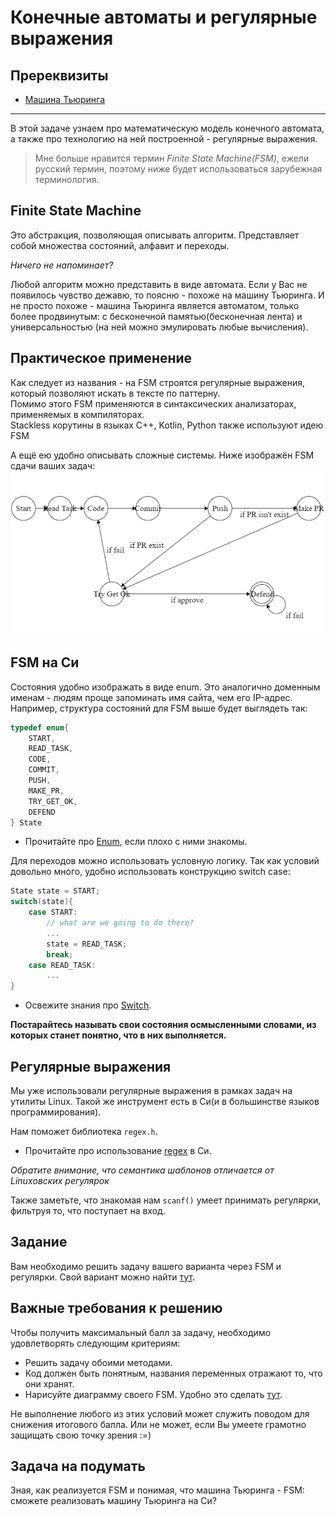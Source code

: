 # Конечные автоматы и регулярные выражения

## Пререквизиты

- [Машина Тьюринга](../turing_machine/)

---

В этой задаче узнаем про математическую модель конечного автомата, а также про технологию на ней построенной - регулярные выражения.

> Мне больше нравится термин *Finite State Machine(FSM)*, ежели русский термин, поэтому ниже будет использоваться зарубежная терминология.

## Finite State Machine
Это абстракция, позволяющая описывать алгоритм. Представляет собой множества состояний, алфавит и переходы.

*Ничего не напоминает?*

Любой алгоритм можно представить в виде автомата. Если у Вас не появилось чувство дежавю, то поясню - похоже на машину Тьюринга. И не просто похоже - машина Тьюринга является автоматом, только более продвинутым: с бесконечной памятью(бесконечная лента) и универсальностью (на ней можно эмулировать любые вычисления).

## Практическое применение
Как следует из названия - на FSM строятся регулярные выражения, который позволяют искать в тексте по паттерну.   
Помимо этого FSM применяются в синтаксических анализаторах, применяемых в компиляторах.    
Stackless корутины в языках С++, Kotlin, Python также используют идею FSM     

А ещё ею удобно описывать сложные системы. Ниже изображён FSM сдачи ваших задач:
![Alt text](./source/image.png)

## FSM на Си
Состояния удобно изображать в виде enum. Это аналогично доменным именам - людям проще запоминать имя сайта, чем его IP-адрес. Например, структура состояний для FSM выше будет выглядеть так:
```C
typedef enum{
    START,
    READ_TASK,
    CODE,
    COMMIT,
    PUSH,
    MAKE_PR,
    TRY_GET_OK,
    DEFEND
} State
```

- Прочитайте про [Enum](https://www.geeksforgeeks.org/enumeration-enum-c/), если плохо с ними знакомы.

Для переходов можно использовать условную логику. Так как условий довольно много, удобно использовать конструкцию switch case:
```C
State state = START;
switch(state){
    case START:
        // what are we going to do there?
        ...
        state = READ_TASK;
        break;
    case READ_TASK:
        ...
}
```

- Освежите знания про [Switch](https://www.geeksforgeeks.org/c-switch-statement/). 

**Постарайтесь называть свои состояния осмысленными словами, из которых станет понятно, что в них выполняется.**

## Регулярные выражения

Мы уже использовали регулярные выражения в рамках задач на утилиты Linux. Такой же инструмент есть в Си(и в большинстве языков программирования). 

Нам поможет библиотека ```regex.h```.
- Прочитайте про использование [regex](https://www.scaler.com/topics/c-regex/) в Си.

*Обратите внимание, что семантика шаблонов отличается от Linuxовских регулярок*

Также заметьте, что знакомая нам ```scanf()``` умеет принимать регулярки, фильтруя то, что поступает на вход.

## Задание

Вам необходимо решить задачу вашего варианта через FSM и регулярки. Свой вариант можно найти [тут](variants.md).

## Важные требования к решению
Чтобы получить максимальный балл за задачу, необходимо удовлетворять следующим критериям:
- Решить задачу обоими методами.
- Код должен быть понятным, названия переменных отражают то, что они хранят.
- Нарисуйте диаграмму своего FSM. Удобно это сделать [тут](https://madebyevan.com/fsm/).

Не выполнение любого из этих условий может служить поводом для снижения итогового балла. Или не может, если Вы умеете грамотно защищать свою точку зрения :=)

## Задача на подумать

Зная, как реализуется FSM и понимая, что машина Тьюринга - FSM: сможете реализовать машину Тьюринга на Си?


